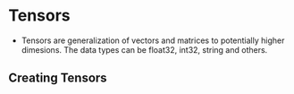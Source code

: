# Tensors
- Tensors are generalization of vectors and matrices to potentially higher dimesions. The data types can be float32, int32, string and others.

## Creating Tensors


